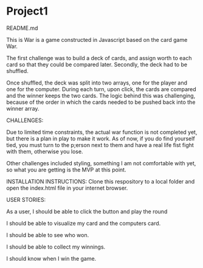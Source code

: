# Project1
README.md

This is War is a game constructed in Javascript based on the card game War.

The first challenge was to build a deck of cards, and assign worth to each card so that they could be compared later. Secondly, the deck had to be shuffled.

Once shuffled, the deck was split into two arrays, one for the player and one for the computer. During each turn, upon click, the cards are compared and the winner keeps the two cards. The logic behind this was challenging, because of the order in which the cards needed to be pushed back into the winner array.

CHALLENGES:

Due to limited time constraints, the actual war function is not completed yet, but there is a plan in play to make it work. As of now, if you do find yourself tied, you must turn to the p;erson next to them and have a real life fist fight with them, otherwise you lose.

Other challenges included styling, something I am not comfortable with yet, so what you are getting is the MVP at this point.

INSTALLATION INSTRUCTIONS:
Clone this respository to a local folder and open the index.html file in your internet browser.

USER STORIES:

As a user, I should be able to click the button and play the round

I should be able to visualize my card and the computers card.

I should be able to see who won.

I should be able to collect my winnings.

I should know when I win the game. 

